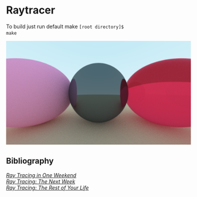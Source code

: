 # Raytracer

To build just run default make
<code>[root directory]$ make</code>

![](out.png)

## Bibliography
[_Ray Tracing in One Weekend_](https://raytracing.github.io/books/RayTracingInOneWeekend.html)<br>
[_Ray Tracing: The Next Week_](https://raytracing.github.io/books/RayTracingTheNextWeek.html)<br>
[_Ray Tracing: The Rest of Your Life_](https://raytracing.github.io/books/RayTracingTheRestOfYourLife.html)
